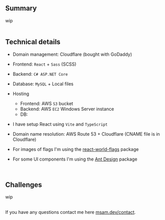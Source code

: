 ## Summary
wip   
&nbsp;    
## Technical details
- Domain management: Cloudflare (bought with GoDaddy)
- Frontend: `React` + `Sass` (SCSS)
- Backend: `C# ASP.NET Core`  
- Database: `MySQL` + Local files
- Hosting 
	- Frontend: AWS `S3` bucket
	- Backend: AWS `EC2` Windows Server instance
	- DB: 
- I have setup React using `Vite` and `TypeScript`  
- Domain name resolution: AWS Route 53 + Cloudflare (CNAME file is in Cloudflare)


- For images of flags I'm using the [react-world-flags](https://www.npmjs.com/package/react-world-flags) package
- For some UI components I'm using the [Ant Design](https://ant.design/) package

  &nbsp;    

## Challenges 
wip  
&nbsp;    

If you have any questions contact me here [msam.dev/contact](https://msam.dev/contact).


